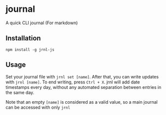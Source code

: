 # journal

A quick CLI journal (For markdown)

## Installation

```
npm install -g jrnl-js
```

## Usage

Set your journal file with `jrnl set [name]`. After that, you can write updates
with `jrnl [name]`. To end writing, press `Ctrl + X`. jrnl will add date
timestamps every day, without any automated separation between entries in the
same day.

Note that an empty `[name]` is considered as a valid value, so a main journal
can be accessed with only `jrnl`
